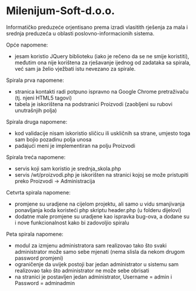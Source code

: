 # Milenijum-Soft-d.o.o.
Informatičko preduzeće orjentisano prema izradi vlasitith rješenja za mala i srednja preduzeća u oblasti poslovno-informacionih sistema.

Opće napomene:
- jesam koristio JQuery biblioteku (iako je rečeno da se ne smije koristiti), međutim ona nije korištena za rješavanje ijednog od zadataka sa spirala, već sam ja želio vježbati istu nevezano za spirale.

Spirala prva napomene:
- stranica kontakti radi potpuno ispravno na Google Chrome pretraživaču (tj. njeni HTML5 tagovi)
- tabela je iskorištena na podstranici Proizvodi (zaobljeni su rubovi unutrašnjih polja)

Spirala druga napomene:
- kod validacije nisam iskoristio sličicu ili uskličnih sa strane, umjesto toga sam bojio pozadinu polja unosa
- padajući meni je implementiran na polju Proizvodi

Spirala treća napomene:
- servis koji sam koristio je srednja_skola.php
- servis /wt/proizvodi.php je iskorišten na stranici kojoj se može pristupiti preko Proizvodi -> Administracija

Cetvrta spirala napomene:
- promjene su uradjene na cijelom projektu, ali samo u vidu smanjivanja ponavljanja koda koristeći php skriptu header.php (u folderu dijelovi)
- dodatne male promjene su uradjene kao ispravka bug-ova, a dodane su i nove funkcionalnost kako bi zadovoljio spiralu

Peta spirala napomene:
- modul za izmjenu administratora sam realizovao tako što svaki administrator može samo sebe mjenati (nema slisla da nekom drugom password promjeni)
- ograničenje da uvijek postoji bar jedan administrator u sistemu sam realizovao tako što administrator ne može sebe obrisati
- na stranici je postavljen jedan administrator, Username = admin i Password = adminadmin